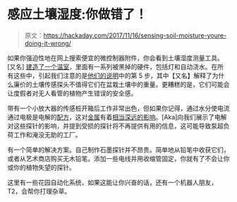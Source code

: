 # 感应土壤湿度:你做错了！

> 原文：<https://hackaday.com/2017/11/16/sensing-soil-moisture-youre-doing-it-wrong/>

如果你强迫性地在网上搜索便宜的微控制器附件，你会看到土壤湿度测量工具。[又名] [建造了一个温室](https://hackaday.io/project/12398-aeroponic-all-year-greenhouse-on-a-budged)，里面有一系列被黑掉的硬件，包括灯和自动浇水。在所有这些中，引起我们注意的是[他们的说明](https://hackaday.io/project/12398/instructions)中的第 5 步，其中【又名】解释了为什么廉价的土壤传感探头不值得它们在盆栽土壤中的重量。更糟糕的是，它们可能会让度假者对无人看管的植物产生错误的安全感。

带有一个小放大器的传感桩开箱后工作非常出色，但如果你记得，通过水分使电流通过电极是电解的[配方](https://hackaday.com/2017/10/26/restoring-a-tonka-truck-with-science/)，这对[金属](https://hackaday.com/2011/10/23/altoid-tin-etching-tutorial/)有着[相当深远的影响](https://hackaday.com/2013/08/17/hho-generator-makes-bubbles-that-go-boom/)。[Aka]向我们展示了电解对这些探针的影响，并提到受损的探针将不再提供有用的信息，这可能导致泵超负荷工作和淹没无助的工厂。

有一个简单的解决方案。自己制作石墨探针并不昂贵。简单地从铅笔中收获它们，或者从艺术商店购买无木铅笔。添加一些电线并用收缩管固定，你就有了不会让你或你的植物失望的探针。

这里有一些花园自动化系统，如果这能让你兴奋的话，还有一个机器人朋友，T2，会帮你打理杂草。